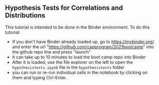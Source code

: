 ## Hypothesis Tests for Correlations and Distributions

This tutorial is intended to be done in the Binder environment. To do this tutorial:
  * If you don't have Binder already loaded up, go to https://mybinder.org/ and enter the url "https://github.com/capprogram/2021bootcamp" into the github repo line and press "launch"
 * It can take up to 10 minutes to load the boot camp repo into Binder
 * After it is loaded, use the file explorer on the left to open the `hypothesistests.ipynb` file in the `hypothesistests` folder
 * you can run or re-run individual cells in the notebook by clicking on them and typing Ctrl-Enter. 
